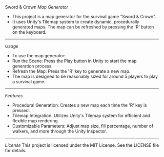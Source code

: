 Sword & Crown *Map Generator*

- This project is a map generator for the survival game "Sword & Crown". 
- It uses Unity's Tilemap system to create dynamic, procedurally generated 
  maps. The map can be refreshed by pressing the 'R' button on the keyboard.
  
---------------------------------------------------------------------------
*Usage*
- To use the map generator:
- Run the Scene: Press the Play button in Unity to start the map generation process.
- Refresh the Map: Press the 'R' key to generate a new map.
- The map is designed to be reasonably sized for around 5 players to play a survival game.
  
---------------------------------------------------------------------------
*Features*
- Procedural Generation: Creates a new map each time the 'R' key is pressed.
- Tilemap Integration: Utilizes Unity's Tilemap system for efficient and flexible map rendering.
- Customizable Parameters: Adjust map size, fill percentage, number of walkers, and more through the Unity Inspector.

---------------------------------------------------------------------------
*License*
This project is licensed under the MIT License. See the LICENSE file for details.
